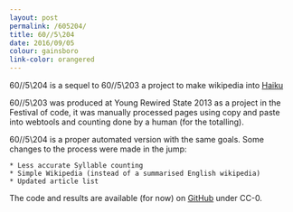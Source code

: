 ```yaml
---
layout: post
permalink: /605204/
title: 60//5\204
date: 2016/09/05 
colour: gainsboro 
link-color: orangered
---
```


60//5\204 is a sequel to 60//5\203 a project to make wikipedia into [Haiku]

60//5\203 was produced at Young Rewired State 2013 as a project in the Festival of code, it was manually processed pages using copy and paste into webtools and counting done by a human (for the totalling).  

60//5\204 is a proper automated version with the same goals. Some changes to the process were made in the jump:

    * Less accurate Syllable counting 
    * Simple Wikipedia (instead of a summarised English wikipedia)
    * Updated article list 

The code and results are available (for now) on [GitHub] under CC-0.

[Haiku]: https://simple.wikipedia.org/wiki/Haiku
[Simple Wikipedia]: https://simple.wikipedia.org/
[GitHub]: https://github.com/ixt/605204/
